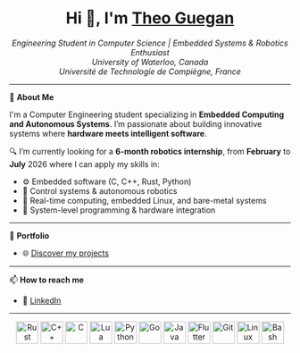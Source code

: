 <h1 align="center">Hi 👋, I'm <a href="https://theguega.github.io/robotics-portfolio/">Theo Guegan</a></h1>

<p align="center">
  <i>Engineering Student in Computer Science | Embedded Systems & Robotics Enthusiast</i><br>
  <i>University of Waterloo, Canada</i><br>
  <i>Université de Technologie de Compiègne, France</i>
</p>

---

🎯 **About Me**

I'm a Computer Engineering student specializing in **Embedded Computing and Autonomous Systems**. I’m passionate about building innovative systems where **hardware meets intelligent software**.

🔍 I’m currently looking for a **6-month robotics internship**, from **February** to **July** 2026 where I can apply my skills in:
- ⚙️ Embedded software (C, C++, Rust, Python)
- 🤖 Control systems & autonomous robotics
- 🧠 Real-time computing, embedded Linux, and bare-metal systems
- 🔧 System-level programming & hardware integration

---

📁 **Portfolio**

- 🌐 <a href="https://theguega.github.io/robotics-portfolio/">Discover my projects</a>

---

📫 **How to reach me**

- 💼 [LinkedIn](https://www.linkedin.com/in/guegan-theo)

---

<p align="center">
  <img src="https://cdn.jsdelivr.net/gh/devicons/devicon@latest/icons/rust/rust-original.svg" style="height:40px; width:40px; object-fit:contain;" alt="Rust"/>
  <img src="https://cdn.jsdelivr.net/gh/devicons/devicon/icons/cplusplus/cplusplus-plain.svg" style="height:40px; width:40px; object-fit:contain;" alt="C++"/>
  <img src="https://cdn.jsdelivr.net/gh/devicons/devicon@latest/icons/c/c-plain.svg" style="height:40px; width:40px; object-fit:contain;" alt="C"/>
  <img src="https://cdn.jsdelivr.net/gh/devicons/devicon/icons/lua/lua-plain.svg" style="height:40px; width:40px; object-fit:contain;" alt="Lua"/>
  <img src="https://cdn.jsdelivr.net/gh/devicons/devicon/icons/python/python-original.svg" style="height:40px; width:40px; object-fit:contain;" alt="Python"/>
  <img src="https://cdn.jsdelivr.net/gh/devicons/devicon/icons/go/go-original.svg" style="height:40px; width:40px; object-fit:contain;" alt="Go"/>
  <img src="https://cdn.jsdelivr.net/gh/devicons/devicon/icons/java/java-original.svg" style="height:40px; width:40px; object-fit:contain;" alt="Java"/>
  <img src="https://cdn.jsdelivr.net/gh/devicons/devicon/icons/flutter/flutter-original.svg" style="height:40px; width:40px; object-fit:contain;" alt="Flutter"/>
  <img src="https://cdn.jsdelivr.net/gh/devicons/devicon/icons/git/git-original.svg" style="height:40px; width:40px; object-fit:contain;" alt="Git"/>
  <img src="https://cdn.jsdelivr.net/gh/devicons/devicon/icons/linux/linux-original.svg" style="height:40px; width:40px; object-fit:contain;" alt="Linux"/>
  <img src="https://cdn.jsdelivr.net/gh/devicons/devicon/icons/bash/bash-original.svg" style="height:40px; width:40px; object-fit:contain;" alt="Bash"/>
</p>

